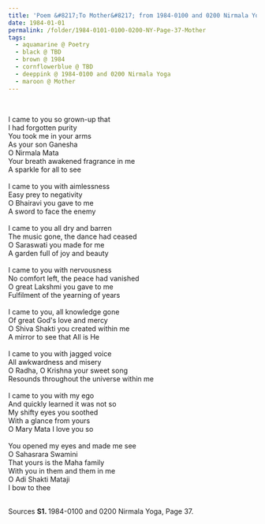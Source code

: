 ```yaml
---
title: 'Poem &#8217;To Mother&#8217; from 1984-0100 and 0200 Nirmala Yoga, Page 37'
date: 1984-01-01
permalink: /folder/1984-0101-0100-0200-NY-Page-37-Mother
tags:
  - aquamarine @ Poetry
  - black @ TBD
  - brown @ 1984
  - cornflowerblue @ TBD
  - deeppink @ 1984-0100 and 0200 Nirmala Yoga
  - maroon @ Mother
---
```


<br>

<p>
I came to you so grown-up that<br>
I had forgotten purity<br>
You took me in your arms<br>
As your son Ganesha<br>
O Nirmala Mata<br>
Your breath awakened fragrance in me<br>
A sparkle for all to see<br>
<br>
I came to you with aimlessness<br>
Easy prey to negativity<br>
O Bhairavi you gave to me<br>
A sword to face the enemy<br>
<br>
I came to you all dry and barren<br>
The music gone, the dance had ceased<br>
O Saraswati you made for me<br>
A garden full of joy and beauty<br>
<br>
I came to you with nervousness<br>
No comfort left, the peace had vanished<br>
O great Lakshmi you gave to me<br>
Fulfilment of the yearning of years<br>
<br>
I came to you, all knowledge gone<br>
Of great God's love and mercy<br>
O Shiva Shakti you created within me<br>
A mirror to see that All is He<br>
<br>
I came to you with jagged voice<br>
All awkwardness and misery<br>
O Radha, O Krishna your sweet song<br>
Resounds throughout the universe within me<br>
<br>
I came to you with my ego<br>
And quickly learned it was not so<br>
My shifty eyes you soothed<br>
With a glance from yours<br>
O Mary Mata I love you so<br>
<br>
You opened my eyes and made me see<br>
O Sahasrara Swamini<br>
That yours is the Maha family<br>
With you in them and them in me<br>
O Adi Shakti Mataji<br>
I bow to thee<br>
</p>

<br>

<wave-list>
<list-title color="DarkSeaGreen" width="55">Sources</list-title>
  <list-item color="BlanchedAlmond"  width="280"><b>S1. </b> 1984-0100 and 0200 Nirmala Yoga, Page 37.</list-item>
</wave-list>